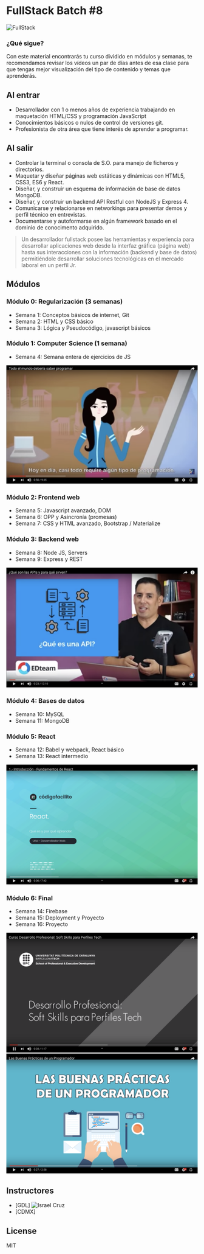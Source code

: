 # FullStack Batch #8

![FullStack](https://centraal.academy/images/badges/fullstack-badge.png)

### ¿Qué sigue?

Con este material encontrarás tu curso dividido en módulos y semanas, te recomendamos revisar los vídeos un par de días antes de esa clase para que tengas mejor visualización del tipo de contenido y temas que aprenderás.

## Al entrar
  - Desarrollador con 1 o menos años de experiencia trabajando en maquetación HTML/CSS y programación JavaScript
- Conocimientos básicos o nulos de control de versiones git.
- Profesionista de otra área que tiene interés de aprender a programar.

## Al salir

- Controlar la terminal o consola de S.O. para manejo de ficheros y directorios.
- Maquetar y diseñar páginas web estáticas y dinámicas con HTML5, CSS3, ES6 y React.
- Diseñar, y construir un esquema de información de base de datos MongoDB.
- Diseñar, y construir un backend API Restful con NodeJS y Express 4.
- Comunicarse y relacionarse en networkings para presentar demos y perfil técnico en entrevistas.
- Documentarse y autoformarse en algún framework basado en el dominio de conocimento adquirido.


> Un desarrollador fullstack posee las herramientas y experiencia para desarrollar aplicaciones web desde la interfaz gráfica (página web) hasta sus interacciones con la información (backend y base de datos) permitiéndole desarrollar soluciones tecnológicas en el mercado laboral en un perfil Jr.

## Módulos

### Módulo 0: Regularización (3 semanas)
* Semana 1: Conceptos básicos de internet, Git
* Semana 2: HTML y CSS básico
* Semana 3: Lógica y Pseudocódigo, javascript básicos

###	Módulo 1: Computer Science (1 semana)

* Semana 4: Semana entera de ejercicios de JS

[![por qué aprender a progrmar](assets/s1_fullstack.png)](https://youtu.be/X5Wkp1gsNik)

### Módulo 2: Frontend web
* Semana 5: Javascript avanzado, DOM
* Semana 6: OPP y Asincronía (promesas)
* Semana 7: CSS y HTML avanzado, Bootstrap / Materialize

### Módulo 3: Backend web
* Semana 8: Node JS, Servers
* Semana 9: Express y REST

[![API REST](assets/s2_fullstack.png)](https://youtu.be/u2Ms34GE14U)
	
### Módulo 4: Bases de datos
* Semana 10: MySQL
* Semana 11: MongoDB

### Módulo 5: React
* Semana 12: Babel y webpack, React básico
* Semana 13: React intermedio

[![React and SOAP](assets/s3_fullstack.png)](https://youtu.be/nN0DrXR893M)

### Módulo 6: Final
* Semana 14: Firebase
* Semana 15: Deployment y Proyecto
* Semana 16: Proyecto

[![Softskills](assets/s6_fullstack.png)](https://youtu.be/ZfgKabK3MiI)
[![Design patterns and good practices](assets/s4_fullstack.png)](https://youtu.be/RL_ec8tORss)


## Instructores

 - [GDL] ![Israel Cruz](https://www.linkedin.com/in/israel-cruz-a60767103)
 - [CDMX]

License
----

MIT
